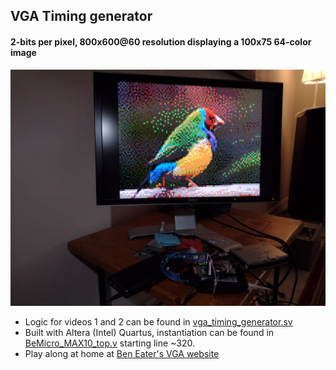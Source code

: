 ## VGA Timing generator
#### 2-bits per pixel, 800x600@60 resolution displaying a 100x75 64-color image
![proof](vga_timing_generator.jpg)
* Logic for videos 1 and 2 can be found in [vga_timing_generator.sv](rtl/vga_timing_generator.sv)
* Built with Altera (Intel) Quartus,  instantiation can be found in [BeMicro_MAX10_top.v](altera/BeMicro_Max10_template/BeMicro_MAX10_top.v) starting line ~320.
* Play along at home at [Ben Eater's VGA website](https://eater.net/vga)
